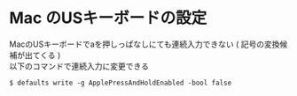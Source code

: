 # Mac のUSキーボードの設定

MacのUSキーボードでaを押しっぱなしにても連続入力できない ( 記号の変換候補が出てくる )  
以下のコマンドで連続入力に変更できる
```
$ defaults write -g ApplePressAndHoldEnabled -bool false
```
